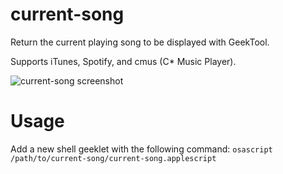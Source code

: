 current-song
============

Return the current playing song to be displayed with GeekTool.

Supports iTunes, Spotify, and cmus (C* Music Player).

![current-song screenshot]()
# Usage

Add a new shell geeklet with the following command: `osascript /path/to/current-song/current-song.applescript`